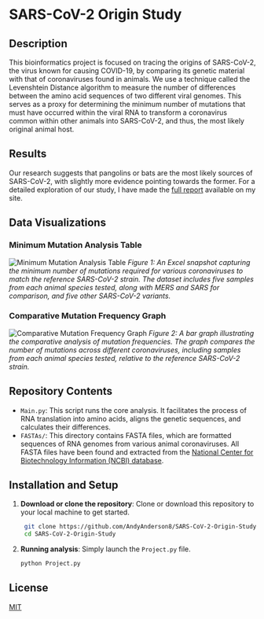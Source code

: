 # SARS-CoV-2 Origin Study

## Description
This bioinformatics project is focused on tracing the origins of SARS-CoV-2, the virus known for causing COVID-19, by comparing its genetic material with that of coronaviruses found in animals. We use a technique called the Levenshtein Distance algorithm to measure the number of differences between the amino acid sequences of two different viral genomes. This serves as a proxy for determining the minimum number of mutations that must have occurred within the viral RNA to transform a coronavirus common within other animals into SARS-CoV-2, and thus, the most likely original animal host.

## Results
Our research suggests that pangolins or bats are the most likely sources of SARS-CoV-2, with slightly more evidence pointing towards the former. For a detailed exploration of our study, I have made the [full report](https://andylabs.org/static/media/SARS-CoV-2-Origin-Study.pdf) available on my site.

## Data Visualizations

### Minimum Mutation Analysis Table
![Minimum Mutation Analysis Table](https://user-images.githubusercontent.com/91595477/205288133-45c5e0f7-2816-46c5-86ff-dc9dc40b8e71.png)
*Figure 1: An Excel snapshot capturing the minimum number of mutations required for various coronaviruses to match the reference SARS-CoV-2 strain. The dataset includes five samples from each animal species tested, along with MERS and SARS for comparison, and five other SARS-CoV-2 variants.*

### Comparative Mutation Frequency Graph
![Comparative Mutation Frequency Graph](https://user-images.githubusercontent.com/91595477/205288069-233a7c10-4ac0-4d14-ba0e-d741635f4b66.png)
*Figure 2: A bar graph illustrating the comparative analysis of mutation frequencies. The graph compares the number of mutations across different coronaviruses, including samples from each animal species tested, relative to the reference SARS-CoV-2 strain.*

## Repository Contents

- `Main.py`: This script runs the core analysis. It facilitates the process of RNA translation into amino acids, aligns the genetic sequences, and calculates their differences.
- `FASTAs/`: This directory contains FASTA files, which are formatted sequences of RNA genomes from various animal coronaviruses. All FASTA files have been found and extracted from the [National Center for Biotechnology Information (NCBI) database](https://www.ncbi.nlm.nih.gov/nuccore).

## Installation and Setup
1. **Download or clone the repository**: Clone or download this repository to your local machine to get started.
   
   ```bash
    git clone https://github.com/AndyAnderson8/SARS-CoV-2-Origin-Study.git
    cd SARS-CoV-2-Origin-Study
    ```

2. **Running analysis**: Simply launch the `Project.py` file.
   
    ```bash
    python Project.py
    ```

## License
[MIT](https://github.com/AndyAnderson8/SARS-CoV-2-Origin-Study/blob/main/LICENSE.txt)
